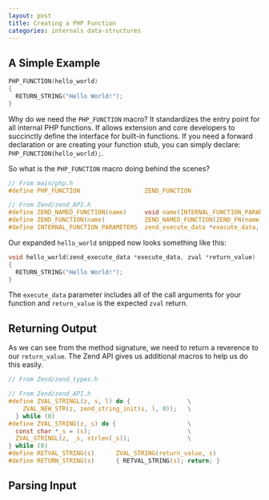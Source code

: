 ```yaml
---
layout: post
title: Creating a PHP Function
categories: internals data-structures
---
```


## A Simple Example

```c
PHP_FUNCTION(hello_world)
{
  RETURN_STRING("Hello World!");
}
```

Why do we need the `PHP_FUNCTION` macro? It standardizes the entry point for all internal PHP functions. If allows extension and core developers to succinctly define the interface for built-in functions. If you need a forward declaration or are creating your function stub, you can simply declare: `PHP_FUNCTION(hello_world);`.

So what is the `PHP_FUNCTION` macro doing behind the scenes?

```c
// From main/php.h
#define PHP_FUNCTION                  ZEND_FUNCTION

// From Zend/zend_API.h
#define ZEND_NAMED_FUNCTION(name)     void name(INTERNAL_FUNCTION_PARAMETERS)
#define ZEND_FUNCTION(name)           ZEND_NAMED_FUNCTION(ZEND_FN(name))
#define INTERNAL_FUNCTION_PARAMETERS  zend_execute_data *execute_data, zval *return_value
```

Our expanded `hello_world` snipped now looks something like this:

```c
void hello_world(zend_execute_data *execute_data, zval *return_value)
{
  RETURN_STRING("Hello World!");
}
```

The `execute_data` parameter includes all of the call arguments for your function and `return_value` is the expected `zval` return.

## Returning Output

As we can see from the method signature, we need to return a reverence to our `return_value`. The Zend API gives us additional macros to help us do this easily.

```c
// From Zend/zend_types.h

// From Zend/zend_API.h
#define ZVAL_STRINGL(z, s, l) do {                \
    ZVAL_NEW_STR(z, zend_string_init(s, l, 0));   \
  } while (0)
#define ZVAL_STRING(z, s) do {                    \
  const char *_s = (s);                           \
  ZVAL_STRINGL(z, _s, strlen(_s));                \
} while (0)
#define RETVAL_STRING(s)      ZVAL_STRING(return_value, s)
#define RETURN_STRING(s)      { RETVAL_STRING(s); return; }

```

## Parsing Input
